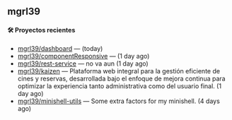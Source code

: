 ## mgrl39 












#### 🛠 Proyectos recientes

- [mgrl39/dashboard](https://github.com/mgrl39/dashboard) —  (today)
- [mgrl39/componentResponsive](https://github.com/mgrl39/componentResponsive) —  (1 day ago)
- [mgrl39/rest-service](https://github.com/mgrl39/rest-service) — no va aun  (1 day ago)
- [mgrl39/kaizen](https://github.com/mgrl39/kaizen) — Plataforma web integral para la gestión eficiente de cines y reservas, desarrollada bajo el enfoque de mejora continua para optimizar la experiencia tanto administrativa como del usuario final. (1 day ago)
- [mgrl39/minishell-utils](https://github.com/mgrl39/minishell-utils) — Some extra factors for my minishell.  (4 days ago)




